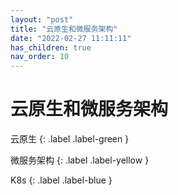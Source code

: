 ```yaml
---
layout: "post"
title: "云原生和微服务架构"
date: "2022-02-27 11:11:11"
has_children: true
nav_order: 10
---
```


云原生和微服务架构
====
云原生
{: .label .label-green }


微服务架构
{: .label .label-yellow }


K8s
{: .label .label-blue }